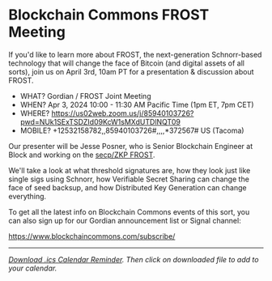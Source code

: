 # Blockchain Commons FROST Meeting

If you'd like to learn more about FROST, the next-generation Schnorr-based technology that will change the face of Bitcoin (and digital assets of all sorts), join us on April 3rd, 10am PT for a presentation & discussion about FROST.

* WHAT? Gordian / FROST Joint Meeting
* WHEN? Apr 3, 2024 10:00 - 11:30 AM Pacific Time (1pm ET, 7pm CET)
* WHERE? https://us02web.zoom.us/j/85940103726?pwd=NUk1SExTSDZId09KcW1sMXdUTDlNQT09
* MOBILE? +12532158782,,85940103726#,,,,*372567# US (Tacoma)

Our presenter will be Jesse Posner, who is Senior Blockchain Engineer at Block and working on the [secp/ZKP FROST](https://github.com/BlockstreamResearch/secp256k1-zkp/pull/138).

We'll take a look at what threshold signatures are, how they look just like single sigs using Schnorr, how Verifiable Secret Sharing can change the face of seed backsup, and how Distributed Key Generation can change everything. 

To get all the latest info on Blockchain Commons events of this sort, you can also sign up for our Gordian announcement list or Signal channel:

https://www.blockchaincommons.com/subscribe/

---

*[Download .ics Calendar Reminder](https://developer.blockchaincommons.com/assets/ics/frost-meeting-202404.ics). Then click on downloaded file to add to your calendar.*
